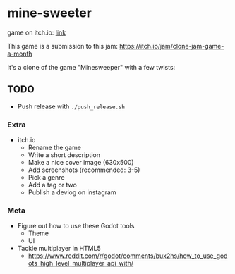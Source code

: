 # mine-sweeter

game on itch.io: [link](https://thewarlock.itch.io/mine-sweeter)

This game is a submission to this jam: https://itch.io/jam/clone-jam-game-a-month

It's a clone of the game "Minesweeper" with a few twists:

## TODO



- Push release with `./push_release.sh`

### Extra

- itch.io
  - Rename the game
  - Write a short description
  - Make a nice cover image (630x500)
  - Add screenshots (recommended: 3-5)
  - Pick a genre
  - Add a tag or two
  - Publish a devlog on instagram

### Meta

- Figure out how to use these Godot tools
  - Theme
  - UI
- Tackle multiplayer in HTML5
  - https://www.reddit.com/r/godot/comments/bux2hs/how_to_use_godots_high_level_multiplayer_api_with/
